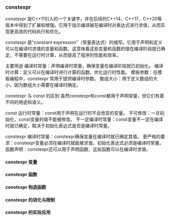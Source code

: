 ### constexpr
constexpr 是C++11引入的一个关键字，并在后续的C++14、C++17、C++20等版本中得到了扩展和增强。它用于指示编译器在编译时对表达式进行求值，从而实现更高效的代码执行和优化。

constexpr 是“constant expression”（常量表达式）的缩写。它用于声明和定义可以在编译时求值的变量和函数。这意味着这些变量和函数的值在编译阶段就已确定，不需要在运行时计算，从而提高了程序的性能和效率。

主要用途
编译时常量：声明编译时常量，确保变量在编译阶段就已初始化。
编译时计算：定义可以在编译时进行计算的函数，优化运行时性能。
模板参数：在模板编程中，constexpr 常用于提供编译时参数。
数组大小：用于定义数组的大小，因为数组大小需要在编译时确定。

constexpr 与 const 的区别
虽然constexpr和const都用于声明常量，但它们有着不同的用途和语义。

const
运行时常量：const用于声明在运行时不会改变的变量。
不可修改：一旦初始化，const变量的值不能被修改。
不一定编译时常量：const变量不一定在编译时就已确定，取决于初始化表达式是否是编译时常量。

constexpr
编译时常量：constexpr确保变量在编译时就已确定其值。
更严格的要求：constexpr变量必须在编译时就能被求值，初始化表达式必须是编译时常量。
函数声明：constexpr还可以用于声明函数，这些函数可以在编译时求值。

#### constexpr 变量


#### constexpr 函数


#### constexpr 构造函数


#### constexpr 的进化与限制


#### constexpr 的实际应用
